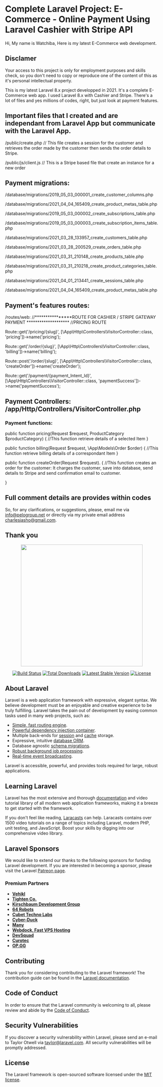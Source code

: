 # Complete Laravel Project: E-Commerce - Online Payment Using Laravel Cashier with Stripe API

Hi, 
My name is Watchiba, Here is my latest E-Commerce web development.

## Disclamer
Your access to this project is only for employment purposes and skills check, so you don't need to copy or reproduce one of the content of this as it's personal intellectual property.


This is my latest Laravel 8.x project developped in 2021. It's a complete E-Commerce web app. I used Laravel 8.x with Cashier and Stripe.
There's a lot of files and yes millions of codes, right, but just look at payment features.

## Important files that I created and are independant from Laravel App but communicate with the Laravel App.


/public/create.php // This file creates a session for the customer and retrieves the order made by the customer then sends the order details to Stripe.


/public/js/client.js // This is a Stripe based file that create an instance for a new order


## Payment migrations:

/database/migrations/2019_05_03_000001_create_customer_columns.php

/database/migrations/2021_04_04_165409_create_product_metas_table.php

/database/migrations/2019_05_03_000002_create_subscriptions_table.php

/database/migrations/2019_05_03_000003_create_subscription_items_table.php

/database/migrations/2021_03_28_133957_create_customers_table.php

/database/migrations/2021_03_28_200529_create_orders_table.php

/database/migrations/2021_03_31_210148_create_products_table.php

/database/migrations/2021_03_31_210218_create_product_categories_table.php

/database/migrations/2021_04_01_213441_create_sessions_table.php

/database/migrations/2021_04_04_165409_create_product_metas_table.php

## Payment's features routes:
/routes/web:
//****************ROUTE FOR CASHIER / STRIPE GATEWAY PAYMENT ********************
//PRICING ROUTE


Route::get('/pricing/{slug}', [\App\Http\Controllers\VisitorController::class, 'pricing'])->name('pricing');

Route::get('/order/{slug}', [\App\Http\Controllers\VisitorController::class, 'billing'])->name('billing');

Route::post('/order/{slug}', [\App\Http\Controllers\VisitorController::class, 'createOrder'])->name('createOrder');

Route::get('/payment/{payment_Intent_Id}', [\App\Http\Controllers\VisitorController::class, 'paymentSuccess'])->name('paymentSuccess');


## Payment Controllers: /app/Http/Controllers/VisitorController.php


### Payment functions:


 public function pricing(Request $request, ProductCategory $productCategory)
    {
    //This function retrieve details of a selected Item
    }
    
    
public function billing(Request $request, \App\Models\Order $order)
{
//This function retrieve billing details of a correspondant Item
}



public function createOrder(Request $request).
{
//This function creates an order for the customer: It charges the customer, save into database, send details to Stripe and send confirmation email to customer.

}



## Full comment details are provides within codes

So, for any clarifications, or suggestions, please, email me via info@pelogroup.net or directly via my private email address charlesjasho@gmail.com.

## Thank you



<p align="center"><a href="https://laravel.com" target="_blank"><img src="https://raw.githubusercontent.com/laravel/art/master/logo-lockup/5%20SVG/2%20CMYK/1%20Full%20Color/laravel-logolockup-cmyk-red.svg" width="400"></a></p>

<p align="center">
<a href="https://travis-ci.org/laravel/framework"><img src="https://travis-ci.org/laravel/framework.svg" alt="Build Status"></a>
<a href="https://packagist.org/packages/laravel/framework"><img src="https://img.shields.io/packagist/dt/laravel/framework" alt="Total Downloads"></a>
<a href="https://packagist.org/packages/laravel/framework"><img src="https://img.shields.io/packagist/v/laravel/framework" alt="Latest Stable Version"></a>
<a href="https://packagist.org/packages/laravel/framework"><img src="https://img.shields.io/packagist/l/laravel/framework" alt="License"></a>
</p>

## About Laravel

Laravel is a web application framework with expressive, elegant syntax. We believe development must be an enjoyable and creative experience to be truly fulfilling. Laravel takes the pain out of development by easing common tasks used in many web projects, such as:

- [Simple, fast routing engine](https://laravel.com/docs/routing).
- [Powerful dependency injection container](https://laravel.com/docs/container).
- Multiple back-ends for [session](https://laravel.com/docs/session) and [cache](https://laravel.com/docs/cache) storage.
- Expressive, intuitive [database ORM](https://laravel.com/docs/eloquent).
- Database agnostic [schema migrations](https://laravel.com/docs/migrations).
- [Robust background job processing](https://laravel.com/docs/queues).
- [Real-time event broadcasting](https://laravel.com/docs/broadcasting).

Laravel is accessible, powerful, and provides tools required for large, robust applications.

## Learning Laravel

Laravel has the most extensive and thorough [documentation](https://laravel.com/docs) and video tutorial library of all modern web application frameworks, making it a breeze to get started with the framework.

If you don't feel like reading, [Laracasts](https://laracasts.com) can help. Laracasts contains over 1500 video tutorials on a range of topics including Laravel, modern PHP, unit testing, and JavaScript. Boost your skills by digging into our comprehensive video library.

## Laravel Sponsors

We would like to extend our thanks to the following sponsors for funding Laravel development. If you are interested in becoming a sponsor, please visit the Laravel [Patreon page](https://patreon.com/taylorotwell).

### Premium Partners

- **[Vehikl](https://vehikl.com/)**
- **[Tighten Co.](https://tighten.co)**
- **[Kirschbaum Development Group](https://kirschbaumdevelopment.com)**
- **[64 Robots](https://64robots.com)**
- **[Cubet Techno Labs](https://cubettech.com)**
- **[Cyber-Duck](https://cyber-duck.co.uk)**
- **[Many](https://www.many.co.uk)**
- **[Webdock, Fast VPS Hosting](https://www.webdock.io/en)**
- **[DevSquad](https://devsquad.com)**
- **[Curotec](https://www.curotec.com/)**
- **[OP.GG](https://op.gg)**

## Contributing

Thank you for considering contributing to the Laravel framework! The contribution guide can be found in the [Laravel documentation](https://laravel.com/docs/contributions).

## Code of Conduct

In order to ensure that the Laravel community is welcoming to all, please review and abide by the [Code of Conduct](https://laravel.com/docs/contributions#code-of-conduct).

## Security Vulnerabilities

If you discover a security vulnerability within Laravel, please send an e-mail to Taylor Otwell via [taylor@laravel.com](mailto:taylor@laravel.com). All security vulnerabilities will be promptly addressed.

## License

The Laravel framework is open-sourced software licensed under the [MIT license](https://opensource.org/licenses/MIT).
